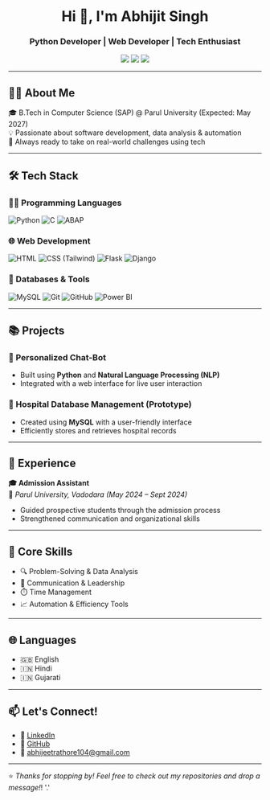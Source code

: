 
<!-- Header -->

<h1 align="center">Hi 👋, I'm Abhijit Singh</h1>
<h3 align="center">Python Developer | Web Developer | Tech Enthusiast</h3>

<p align="center">
  <a href="https://github.com/Abhijit1018" target="_blank"><img src="https://img.shields.io/github/followers/Abhijit1018?label=GitHub&style=social" /></a>
  <a href="https://linkedin.com/in/abhijit-singh10" target="_blank"><img src="https://img.shields.io/badge/LinkedIn-blue?logo=linkedin&style=flat&labelColor=blue" /></a>
  <a href="mailto:abhijeetrathore104@gmail.com"><img src="https://img.shields.io/badge/Email-red?style=flat&logo=gmail&logoColor=white" /></a>
</p>

---

## 👨‍💻 About Me

🎓 B.Tech in Computer Science (SAP) @ Parul University (Expected: May 2027)  
💡 Passionate about software development, data analysis & automation  
🚀 Always ready to take on real-world challenges using tech

---

## 🛠️ Tech Stack

### 👨‍💻 Programming Languages
![Python](https://img.shields.io/badge/Python-3776AB?style=flat&logo=python&logoColor=white)
![C](https://img.shields.io/badge/C-00599C?style=flat&logo=c&logoColor=white)
![ABAP](https://img.shields.io/badge/ABAP-002856?style=flat&logo=sap&logoColor=white)

### 🌐 Web Development
![HTML](https://img.shields.io/badge/HTML5-E34F26?style=flat&logo=html5&logoColor=white)
![CSS (Tailwind)](https://img.shields.io/badge/Tailwind_CSS-38B2AC?style=flat&logo=tailwind-css&logoColor=white)
![Flask](https://img.shields.io/badge/Flask-black?style=flat&logo=flask)
![Django](https://img.shields.io/badge/Django-092E20?style=flat&logo=django)

### 💾 Databases & Tools
![MySQL](https://img.shields.io/badge/MySQL-00758F?style=flat&logo=mysql&logoColor=white)
![Git](https://img.shields.io/badge/Git-F05032?style=flat&logo=git&logoColor=white)
![GitHub](https://img.shields.io/badge/GitHub-181717?style=flat&logo=github)
![Power BI](https://img.shields.io/badge/Power_BI-F2C811?style=flat&logo=powerbi&logoColor=black)

---

## 📚 Projects

### 🤖 Personalized Chat-Bot
- Built using **Python** and **Natural Language Processing (NLP)**
- Integrated with a web interface for live user interaction

### 🏥 Hospital Database Management (Prototype)
- Created using **MySQL** with a user-friendly interface
- Efficiently stores and retrieves hospital records

---

## 🌟 Experience

**🎓 Admission Assistant**  
📍 *Parul University, Vadodara (May 2024 – Sept 2024)*  
- Guided prospective students through the admission process  
- Strengthened communication and organizational skills

---

## 🧠 Core Skills

- 🔍 Problem-Solving & Data Analysis  
- 💬 Communication & Leadership  
- ⏱️ Time Management  
- 📈 Automation & Efficiency Tools

---

## 🌐 Languages

- 🇬🇧 English  
- 🇮🇳 Hindi  
- 🇮🇳 Gujarati

---

## 📫 Let's Connect!

- 🔗 [LinkedIn](https://www.linkedin.com/in/abhijit-singh10)
- 💼 [GitHub](https://github.com/Abhijit1018)
- 📧 [abhijeetrathore104@gmail.com](mailto:abhijeetrathore104@gmail.com)

---

⭐ *Thanks for stopping by! Feel free to check out my repositories and drop a message!*! '.'
